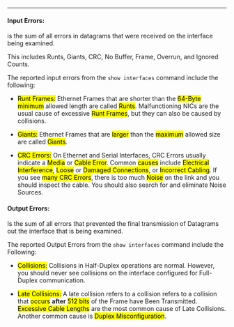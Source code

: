 
---
#### Input Errors:
is the sum of all errors in datagrams that were received on the interface being examined.

This includes Runts, Giants, CRC, No Buffer, Frame, Overrun, and Ignored Counts.

The reported input errors from the `show interfaces` command include the following:

- <mark class="hltr-blue">Runt Frames:</mark>
  Ethernet Frames that are shorter than the <mark class="hltr-pink">64-Byte</mark> <mark class="hltr-orange">minimum</mark> allowed length are called <mark class="hltr-orange">Runts</mark>.
  Malfunctioning NICs are the usual cause of excessive <mark class="hltr-blue">Runt Frames</mark>, but they can also be caused by collisions.
  
- <mark class="hltr-blue">Giants:</mark>
  Ethernet Frames that are <mark class="hltr-orange">larger</mark> than the <mark class="hltr-orange">maximum</mark> allowed size are called <mark class="hltr-blue">Giants</mark>.

- <mark class="hltr-blue">CRC Errors:</mark>
  On Ethernet and Serial Interfaces, CRC Errors usually indicate a <mark class="hltr-orange">Media</mark> or <mark class="hltr-orange">Cable Error</mark>.
  Common <mark class="hltr-pink">causes</mark> include <mark class="hltr-orange">Electrical Interference</mark>, <mark class="hltr-orange">Loose</mark> or <mark class="hltr-orange">Damaged Connections</mark>, or <mark class="hltr-orange">Incorrect Cabling</mark>.
  If you see <mark class="hltr-yellow">many CRC Errors</mark>, there is too much <mark class="hltr-cyan">Noise</mark> on the link and you should inspect the cable.
  You should also search for and eliminate Noise Sources.

#### Output Errors:
Is the sum of all errors that prevented the final transmission of Datagrams out the interface that is being examined.

The reported Output Errors from the `show interfaces` command include the Following:

- <mark class="hltr-blue">Collisions:</mark>
  Collisions in Half-Duplex operations are normal.
  However, you should never see collisions on the interface configured for Full-Duplex communication.

- <mark class="hltr-blue">Late Collisions:</mark>
  A late collision refers to a collision refers to a collision that <mark class="hltr-orange">occurs</mark> **after** <mark class="hltr-cyan">512 bits</mark> of the Frame have Been Transmitted.
  <mark class="hltr-yellow">Excessive Cable Lengths</mark> are the most common cause of Late Collisions.
  Another common cause is <mark class="hltr-yellow">Duplex Misconfiguration</mark>.
